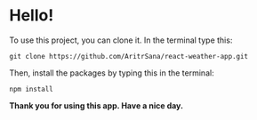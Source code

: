 <!-- @format -->

# Hello!

To use this project, you can clone it. In the terminal type this:

```
git clone https://github.com/AritrSana/react-weather-app.git
```

Then, install the packages by typing this in the terminal:

```
npm install
```

**Thank you for using this app. Have a nice day.**
